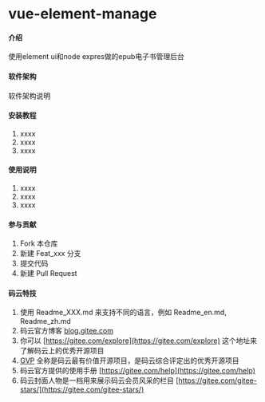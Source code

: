 # vue-element-manage

#### 介绍
使用element ui和node expres做的epub电子书管理后台

#### 软件架构
软件架构说明


#### 安装教程

1.  xxxx
2.  xxxx
3.  xxxx

#### 使用说明

1.  xxxx
2.  xxxx
3.  xxxx

#### 参与贡献

1.  Fork 本仓库
2.  新建 Feat_xxx 分支
3.  提交代码
4.  新建 Pull Request


#### 码云特技

1.  使用 Readme\_XXX.md 来支持不同的语言，例如 Readme\_en.md, Readme\_zh.md
2.  码云官方博客 [blog.gitee.com](https://blog.gitee.com)
3.  你可以 [https://gitee.com/explore](https://gitee.com/explore) 这个地址来了解码云上的优秀开源项目
4.  [GVP](https://gitee.com/gvp) 全称是码云最有价值开源项目，是码云综合评定出的优秀开源项目
5.  码云官方提供的使用手册 [https://gitee.com/help](https://gitee.com/help)
6.  码云封面人物是一档用来展示码云会员风采的栏目 [https://gitee.com/gitee-stars/](https://gitee.com/gitee-stars/)

<!--
 vue.config.js中的config.devtool可以切换代码的调试方式source-map或eval或cheap-source-map

vue-element-admin 对所有访问的路由进行拦截；
访问路由时会从 Cookie 中获取 Token，判断 Token 是否存在：
如果 Token 存在，将根据用户角色生成动态路由，然后访问路由，生成对应的页面组件。这里有一个特例，即用户访问 /login 时会重定向至 / 路由；
如果 Token 不存在，则会判断路由是否在白名单中，如果在白名单中将直接访问，否则说明该路由需要登录才能访问，此时会将路由生成一个 redirect 参数传入 login 组件，实际访问的路由为：/login?redirect=/xxx。
关于动态路由和权限校验
vue-element-admin 将路由分为：constantRoutes 和 asyncRoutes
用户登录系统时，会动态生成路由，其中 constantRoutes 必然包含，asyncRoutes 会进行过滤；
asyncRoutes 过滤的逻辑是看路由下是否包含 meta 和 meta.roles 属性，如果没有该属性，所以这是一个通用路由，不需要进行权限校验；如果包含 roles 属性则会判断用户的角色是否命中路由中的任意一个权限，如果命中，则将路由保存下来，如果未命中，则直接将该路由舍弃；
asyncRoutes 处理完毕后，会和 constantRoutes 合并为一个新的路由对象，并保存到 vuex 的 permission/routes 中；
用户登录系统后，侧边栏会从 vuex 中获取 state.permission.routes，根据该路由动态渲染用户菜单。














 -->